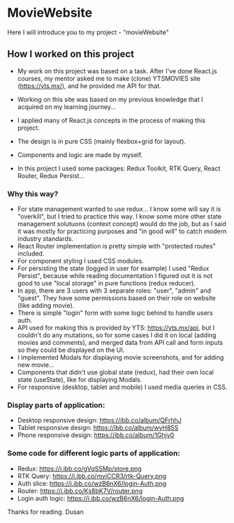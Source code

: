 # MovieWebsite

Here I will introduce you to my project - "movieWebsite"

## How I worked on this project

- My work on this project was based on a task. After I've done React.js courses, my mentor asked me to make (clone) YTSMOVIES site (https://yts.mx/),
and he provided me API for that.

- Working on this site was based on my previous knowledge that I acquired on my learning journey...

- I applied many of React.js concepts in the process of making this project.

- The design is in pure CSS (mainly flexbox+grid for layout).

- Components and logic are made by myself.

- In this project I used some packages: Redux Toolkit, RTK Query, React Router, Redux Persist...

### Why this way?

- For state management wanted to use redux... I know some will say it is "overkill", but I tried to practice this way. I know some more other state management solutuons (context concept) would do the job, but as I said it was mostly for practicing purposes and "in good will" to catch modern industry standards.
- React Router implementation is pretty simple with "protected routes" included.
- For component styling I used CSS modules.
- For persisting the state (logged in user for example) I used "Redux Persist", because while reading documentation I figured out it is not good to use "local storage" in pure functions (redux reducer).
- In app, there are 3 users with 3 separate roles: "user", "admin" and "guest". They have some permissions based on their role on website (like adding movie).
- There is simple "login" form with some logic behind to handle users auth.
- API used for making this is provided by YTS: https://yts.mx/api, but I couldn't do any mutations, so for some cases I did it on local (adding movies and comments), and merged data from API call and form inputs so they could be displayed on the UI.
- I implemented Modals for displaying movie screenshots, and for adding new movie...
- Components that didn't use global state (redux), had their own local state (useState), like for displaying Modals.
- For responsive (desktop, tablet and mobile) I used media queries in CSS.

### Display parts of application:
- Desktop responsive design: https://ibb.co/album/QFrhhJ
- Tablet responsive design: https://ibb.co/album/wyH85S
- Phone responsive design: https://ibb.co/album/1Ghjv0

### Some code for different logic parts of application:
- Redux: https://i.ibb.co/gVqSSMp/store.png
- RTK Query: https://i.ibb.co/myjCCR3/rtk-Query.png
- Auth slice: https://i.ibb.co/wzB6nX6/login-Auth.png
- Router: https://i.ibb.co/Ks8bK7V/router.png
- Login auth logic: https://i.ibb.co/wzB6nX6/login-Auth.png



Thanks for reading. 
Dusan


